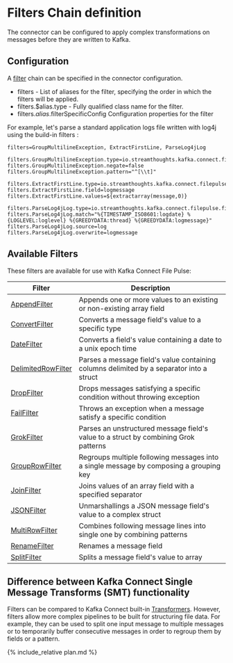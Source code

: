 # Filters Chain definition

The connector can be configured to apply complex transformations on messages before they are written to Kafka.

## Configuration

A [filter](#filters) chain can be specified in the connector configuration.

 * filters - List of aliases for the filter, specifying the order in which the filters will be applied.
 * filters.$alias.type - Fully qualified class name for the filter.
 * filters.$alias.$filterSpecificConfig Configuration properties for the filter

For example, let's parse a standard application logs file written with log4j using the build-in filters :

```
filters=GroupMultilineException, ExtractFirstLine, ParseLog4jLog

filters.GroupMultilineException.type=io.streamthoughts.kafka.connect.filepulse.filter.MultiRowFilter
filters.GroupMultilineException.negate=false
filters.GroupMultilineException.pattern="^[\\t]"

filters.ExtractFirstLine.type=io.streamthoughts.kafka.connect.filepulse.filter.AppendFilter
filters.ExtractFirstLine.field=logmessage
filters.ExtractFirstLine.values=${extractarray(message,0)}

filters.ParseLog4jLog.type=io.streamthoughts.kafka.connect.filepulse.filter.impl.GrokFilter
filters.ParseLog4jLog.match="%{TIMESTAMP_ISO8601:logdate} %{LOGLEVEL:loglevel} %{GREEDYDATA:thread} %{GREEDYDATA:logmessage}"
filters.ParseLog4jLog.source=log
filters.ParseLog4jLog.overwrite=logmessage
```

## Available Filters

These filters are available for use with Kafka Connect File Pulse:


| Filter | Description |
|---     | --- |
| [AppendFilter](./filters#appendfilter) | Appends one or more values to an existing or non-existing array field  |
| [ConvertFilter](./filters#convertfilter)  | Converts a message field's value to a specific type |
| [DateFilter](./filters#datefilter)  | Converts a field's value containing a date to a unix epoch time  |
| [DelimitedRowFilter](./filters#delimitedrowfilter)  | Parses a message field's value containing columns delimited by a separator into a struct |
| [DropFilter](./filters#dropfilter)  | Drops messages satisfying a specific condition without throwing exception |
| [FailFilter](./filters#failfilter)  | Throws an exception when a message satisfy a specific condition |
| [GrokFilter](./filters#grokfilter)  | Parses an unstructured message field's value to a struct by combining Grok patterns |
| [GroupRowFilter](./filters#grouprowfilter)  | Regroups multiple following messages into a single message by composing a grouping key|
| [JoinFilter](./filters#joinfilter)  | Joins values of an array field with a specified separator |
| [JSONFilter](./filters#jsonfilter)  | Unmarshallings a JSON message field's value to a complex struct |
| [MultiRowFilter](./filters#multirowfilter)  | Combines following message lines into single one by combining patterns |
| [RenameFilter](./filters#renamefilter)  | Renames a message field |
| [SplitFilter](./filters#splitfilter)  | Splits a message field's value to array |


## Difference between Kafka Connect Single Message Transforms (SMT) functionality

Filters can be compared to Kafka Connect built-in [Transformers](https://kafka.apache.org/documentation/#connect_transforms).
However, filters allow more complex pipelines to be built for structuring file data.
For example, they can be used to split one input message to multiple messages or to temporarily buffer consecutive messages in order to regroup them by fields or a pattern.

{% include_relative plan.md %}